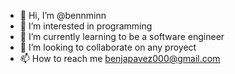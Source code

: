 - 👋 Hi, I’m @bennminn
- 👀 I’m interested in programming
- 🌱 I’m currently learning to be a software engineer
- 💞️ I’m looking to collaborate on any proyect
- 📫 How to reach me benjapavez000@gmail.com

<!---
bennminn/bennminn is a ✨ special ✨ repository because its `README.md` (this file) appears on your GitHub profile.
You can click the Preview link to take a look at your changes.
--->
